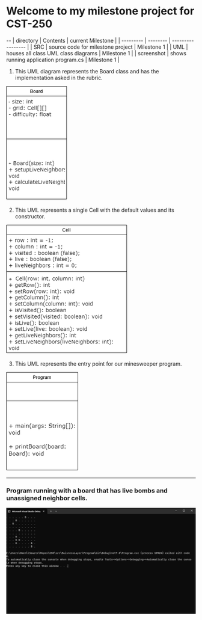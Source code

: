 # Welcome to my milestone project for CST-250 
--
| directory | Contents | current Milestone | 
| --------- | -------- | ----------------- |
| SRC       | source code for milestone project | Milestone 1 | 
| UML       | houses all class UML class diagrams | Milestone 1 | 
| screenshot | shows running application program.cs | Milestone 1 | 




1. This UML diagram represents the Board class and has the implementation asked in the rubric. 

![Board](https://github.com/omniV1/250/blob/main/UML-diagrams/CST-250-Board-class.drawio.png) 

2. This UML represents a single Cell with the default values and its constructor. 

![Cell](https://github.com/omniV1/250/blob/main/UML-diagrams/CST-250-Cell-Class.drawio.png)

3. This UML represents the entry point for our minesweeper program.

![Program](https://github.com/omniV1/250/blob/main/UML-diagrams/CST-250-Program-class.drawio.png)

---
### Program running with a board that has live bombs and unassigned neighbor cells. 
![Running program](https://github.com/omniV1/250/blob/main/UML-diagrams/program-running.png)
